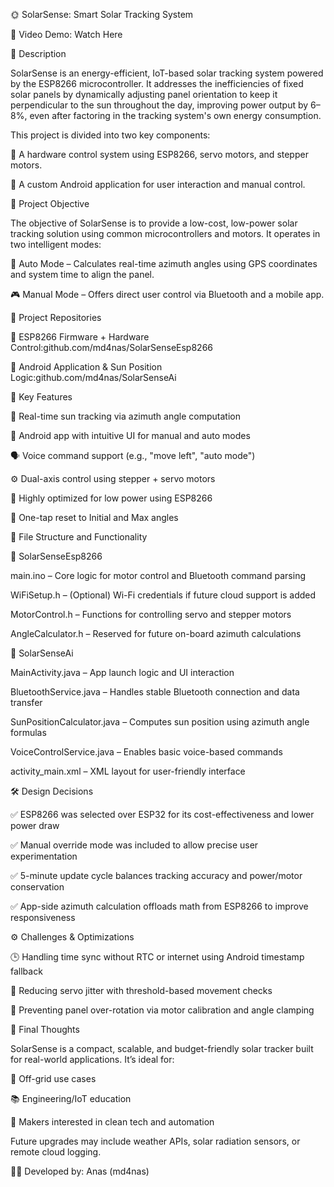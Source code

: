 🌞 SolarSense: Smart Solar Tracking System

🎥 Video Demo: Watch Here

🧾 Description

SolarSense is an energy-efficient, IoT-based solar tracking system powered by the ESP8266 microcontroller. It addresses the inefficiencies of fixed solar panels by dynamically adjusting panel orientation to keep it perpendicular to the sun throughout the day, improving power output by 6–8%, even after factoring in the tracking system's own energy consumption.

This project is divided into two key components:

🔧 A hardware control system using ESP8266, servo motors, and stepper motors.

📱 A custom Android application for user interaction and manual control.

🎯 Project Objective

The objective of SolarSense is to provide a low-cost, low-power solar tracking solution using common microcontrollers and motors. It operates in two intelligent modes:

🔁 Auto Mode – Calculates real-time azimuth angles using GPS coordinates and system time to align the panel.

🎮 Manual Mode – Offers direct user control via Bluetooth and a mobile app.

📂 Project Repositories

🔌 ESP8266 Firmware + Hardware Control:github.com/md4nas/SolarSenseEsp8266

📲 Android Application & Sun Position Logic:github.com/md4nas/SolarSenseAi

🚀 Key Features

🧠 Real-time sun tracking via azimuth angle computation

📱 Android app with intuitive UI for manual and auto modes

🗣️ Voice command support (e.g., "move left", "auto mode")

⚙️ Dual-axis control using stepper + servo motors

🔋 Highly optimized for low power using ESP8266

🔄 One-tap reset to Initial and Max angles

🧱 File Structure and Functionality

📁 SolarSenseEsp8266

main.ino – Core logic for motor control and Bluetooth command parsing

WiFiSetup.h – (Optional) Wi-Fi credentials if future cloud support is added

MotorControl.h – Functions for controlling servo and stepper motors

AngleCalculator.h – Reserved for future on-board azimuth calculations

📁 SolarSenseAi

MainActivity.java – App launch logic and UI interaction

BluetoothService.java – Handles stable Bluetooth connection and data transfer

SunPositionCalculator.java – Computes sun position using azimuth angle formulas

VoiceControlService.java – Enables basic voice-based commands

activity_main.xml – XML layout for user-friendly interface

🛠️ Design Decisions

✅ ESP8266 was selected over ESP32 for its cost-effectiveness and lower power draw

✅ Manual override mode was included to allow precise user experimentation

✅ 5-minute update cycle balances tracking accuracy and power/motor conservation

✅ App-side azimuth calculation offloads math from ESP8266 to improve responsiveness

⚙️ Challenges & Optimizations

🕒 Handling time sync without RTC or internet using Android timestamp fallback

🔧 Reducing servo jitter with threshold-based movement checks

🎯 Preventing panel over-rotation via motor calibration and angle clamping

💬 Final Thoughts

SolarSense is a compact, scalable, and budget-friendly solar tracker built for real-world applications. It’s ideal for:

🔋 Off-grid use cases

📚 Engineering/IoT education

🌱 Makers interested in clean tech and automation

Future upgrades may include weather APIs, solar radiation sensors, or remote cloud logging.

👨‍💻 Developed by: Anas (md4nas)
